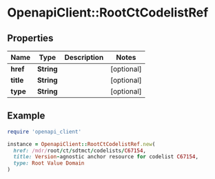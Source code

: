 # OpenapiClient::RootCtCodelistRef

## Properties

| Name | Type | Description | Notes |
| ---- | ---- | ----------- | ----- |
| **href** | **String** |  | [optional] |
| **title** | **String** |  | [optional] |
| **type** | **String** |  | [optional] |

## Example

```ruby
require 'openapi_client'

instance = OpenapiClient::RootCtCodelistRef.new(
  href: /mdr/root/ct/sdtmct/codelists/C67154,
  title: Version-agnostic anchor resource for codelist C67154,
  type: Root Value Domain
)
```

